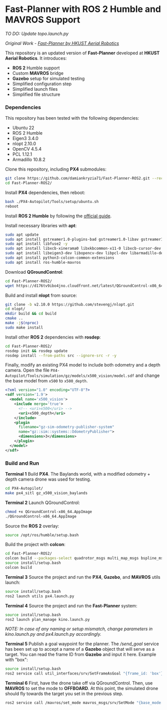 # Fast-Planner with ROS 2 Humble and MAVROS Support

*TO DO: Update topo.launch.py*

*Original Work - [Fast-Planner by HKUST Aerial Robotics](https://github.com/HKUST-Aerial-Robotics/Fast-Planner)*

This repository is an updated version of **Fast-Planner** developed at **HKUST Aerial Robotics**. It introduces:
* **ROS 2** Humble support
* Custom **MAVROS** bridge
* **Gazebo** setup for simulated testing
* Simplified configuration step
* Simplified launch files
* Simplified file structure

### Dependencies

This repository has been tested with the following dependencies:
* Ubuntu 22
* ROS 2 Humble
* Eigen3 3.4.0
* nlopt 2.10.0
* OpenCV 4.5.4
* PCL 1.12.1
* Armadillo 10.8.2

Clone this repository, including **PX4** submodules:
```bash
git clone https://github.com/damiankryzia71/Fast-Planner-ROS2.git --recursive
cd Fast-Planner-ROS2/
```

Install **PX4** dependencies, then reboot:
```bash
bash ./PX4-Autopilot/Tools/setup/ubuntu.sh
reboot
```

Install **ROS 2 Humble** by following the [official guide](https://docs.ros.org/en/humble/Installation/Ubuntu-Install-Debs.html).

Install necessary libraries with **apt**:
```bash
sudo apt update
sudo apt install gstreamer1.0-plugins-bad gstreamer1.0-libav gstreamer1.0-gl -y
sudo apt install libfuse2 -y
sudo apt install libxcb-xinerama0 libxkbcommon-x11-0 libxcb-cursor-dev -y
sudo apt install libeigen3-dev libopencv-dev libpcl-dev libarmadillo-dev 
sudo apt install python3-colcon-common-extensions
sudo apt install ros-humble-mavros
```

Download **QGroundControl**:
```bash
cd Fast-Planner-ROS2/
wget https://d176tv9ibo4jno.cloudfront.net/latest/QGroundControl-x86_64.AppImage
```

Build and install **nlopt** from source:
```bash
git clone -b v2.10.0 https://github.com/stevengj/nlopt.git
cd nlopt/
mkdir build && cd build
cmake ..
make -j$(nproc)
sudo make install
```

Install other **ROS 2** dependencies with **rosdep**:
```bash
cd Fast-Planner-ROS2/
rosdep init && rosdep update
rosdep install --from-paths src --ignore-src -r -y
```

Finally, modify an existing PX4 model to include both odometry and a depth camera.
Open the file `PX4-Autopilot/Tools/simulation/gz/models/x500_vision/model.sdf` and change the base model from `x500` to `x500_depth`.
```xml
<?xml version="1.0" encoding="UTF-8"?>
<sdf version='1.9'>
  <model name='x500_vision'>
    <include merge='true'>
      <!-- <uri>x500</uri> -->
      <uri>x500_depth</uri>
    </include>
    <plugin
      filename="gz-sim-odometry-publisher-system"
      name="gz::sim::systems::OdometryPublisher">
      <dimensions>3</dimensions>
    </plugin>
  </model>
</sdf>
```

### Build and Run

**Terminal 1** Build **PX4**. The Baylands world, with a modified odometry + depth camera drone was used for testing.
```bash
cd PX4-Autopilot/
make px4_sitl gz_x500_vision_baylands
```

**Terminal 2** Launch QGroundControl:
```bash
chmod +x QGroundControl-x86_64.AppImage
./QGroundControl-x86_64.AppImage
```

Source the **ROS 2** overlay:
```bash
source /opt/ros/humble/setup.bash
```

Build the project with **colcon**:
```bash
cd Fast-Planner-ROS2/
colcon build --packages-select quadrotor_msgs multi_map_msgs bspline_msgs swarmtal_msgs util_interfaces
source install/setup.bash
colcon build
```

**Terminal 3** Source the project and run the **PX4**, **Gazebo**, and **MAVROS** utils launch:
```bash
source install/setup.bash
ros2 launch utils px4.launch.py
```

**Terminal 4** Source the project and run the **Fast-Planner** system:
```bash
source install/setup.bash
ros2 launch plan_manage kino.launch.py
```
*NOTE: In case of any naming or setup mismatch, change parameters in kino.launch.py and px4.launch.py accordingly.*

**Terminal 5** Publish a goal waypoint for the planner. The */send_goal* service has been set up to accept a name of a **Gazebo** object that will serve as a target. You can read the frame ID from **Gazebo** and input it here. Example with "box":
```bash
source install/setup.bash
ros2 service call util_interfaces/srv/SetFrameAsGoal "{frame_id: 'box'}"
```

**Terminal 6** First, have the drone take off via QGroundControl. Then, use **MAVROS** to set the mode to **OFFBOARD**. At this point, the simulated drone should fly towards the target you set in the previous step.
```bash
ros2 service call /mavros/set_mode mavros_msgs/srv/SetMode "{base_mode: 0, custom_mode: 'OFFBOARD'}"
```